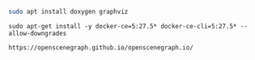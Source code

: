 ```bash title="install"
sudo apt install doxygen graphviz
```

```
sudo apt-get install -y docker-ce=5:27.5* docker-ce-cli=5:27.5* --allow-downgrades
```

```
https://openscenegraph.github.io/openscenegraph.io/
```
